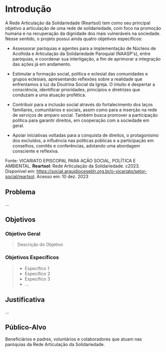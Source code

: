 # Introdução

A Rede Articulação da Solidariedade (Reartsol) tem como seu principal objetivo a articulação de uma rede de solidariedade, com foco na promoção humana e na recuperação da dignidade dos mais vulneráveis na sociedade. Nesse sentido, o projeto possui ainda quatro objetivos específicos:

- Assessorar paróquias e agentes para a implementação de Núcleos de Acolhida e Articulação da Solidariedade Paroquial (NAASP's), entre paróquias, e coordenar sua interligação, a fim de aprimorar a integração das ações já em andamento.

- Estimular a formação social, política e eclesial das comunidades e grupos eclesiais, apresentando reflexões sobre a realidade que enfrentamos à luz da Doutrina Social da Igreja. O intuito é despertar a consciência, identificar prioridades, princípios e diretrizes que conduzam a uma atuação profética.

- Contribuir para a inclusão social através do fortalecimento dos laços familiares, comunitários e sociais, assim como para a inserção na rede de serviços de amparo social. Também busca promover a participação política para garantir direitos, em cooperação com a sociedade em geral.

- Apoiar iniciativas voltadas para a conquista de direitos, o protagonismo dos excluídos, a influência nas políticas públicas e a participação em conselhos, comitês e conferências, adotando uma abordagem consciente e reflexiva.

Fonte: VICARIATO EPISCOPAL PARA AÇÃO SOCIAL, POLÍTICA E AMBIENTAL. <b>Reartsol</b>: Rede Articulação da Solidariedade. c2023. Disponível em: https://social.arquidiocesebh.org.br/o-vicariato/setor-social/reartsol. Acesso em: 10 dez. 2023

## Problema

  ...

## Objetivos

### Objetivo Geral

> Descrição do Objetivo

### Objetivos Específicos

> * Específico 1
> * Específico 2
> * Específico 3
> * ...

## Justificativa

  ...

## Público-Alvo

Beneficiários e padres, voluntários e colaboradores que atuam nas paróquias da Rede Articulação da Solidariedade.
